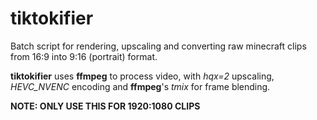 # tiktokifier
Batch script for rendering, upscaling and converting raw minecraft clips from 16:9 into 9:16 (portrait) format.

**tiktokifier** uses **ffmpeg** to process video, with *hqx=2* upscaling, *HEVC_NVENC* encoding and **ffmpeg**'s *tmix* for frame blending.

**NOTE: ONLY USE THIS FOR 1920:1080 CLIPS**
